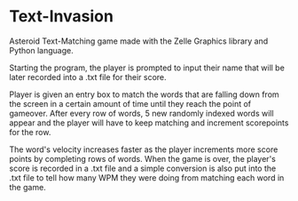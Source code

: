 # Text-Invasion

Asteroid Text-Matching game made with the Zelle Graphics library and Python language.

Starting the program, the player is prompted to input their name that will be later recorded into a .txt file for their score.

Player is given an entry box to match the words that are falling down from the screen in a certain amount of time until they reach the point of gameover. After every row of words, 5 new randomly indexed words will appear and the player will have to keep matching and increment scorepoints for the row. 

The word's velocity increases faster as the player increments more score points by completing rows of words. When the game is over, the player's score is recorded in a .txt file and a simple conversion is also put into the .txt file to tell how many WPM they were doing from matching each word in the game.
